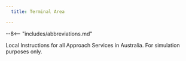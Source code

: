 ```yaml
---
  title: Terminal Area

---
```


--8<-- "includes/abbreviations.md"

Local Instructions for all Approach Services in Australia. For simulation purposes only.



